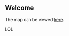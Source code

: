 ## Welcome

The map can be viewed [here](https://githubschool.github.io/open-enrollment-classes-introduction-to-github/).

LOL

